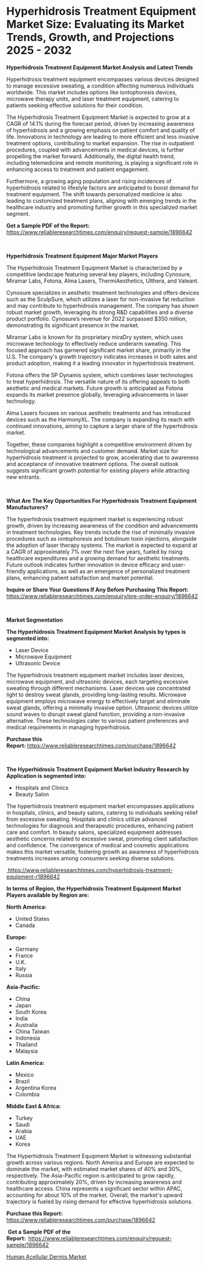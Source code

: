 <p><h1>Hyperhidrosis Treatment Equipment Market Size: Evaluating its Market Trends, Growth, and Projections 2025 - 2032</h1></p><p><strong>Hyperhidrosis Treatment Equipment Market Analysis and Latest Trends</strong></p>
<p><p>Hyperhidrosis treatment equipment encompasses various devices designed to manage excessive sweating, a condition affecting numerous individuals worldwide. This market includes options like iontophoresis devices, microwave therapy units, and laser treatment equipment, catering to patients seeking effective solutions for their condition.</p><p>The Hyperhidrosis Treatment Equipment Market is expected to grow at a CAGR of 14.1% during the forecast period, driven by increasing awareness of hyperhidrosis and a growing emphasis on patient comfort and quality of life. Innovations in technology are leading to more efficient and less invasive treatment options, contributing to market expansion. The rise in outpatient procedures, coupled with advancements in medical devices, is further propelling the market forward. Additionally, the digital health trend, including telemedicine and remote monitoring, is playing a significant role in enhancing access to treatment and patient engagement.</p><p>Furthermore, a growing aging population and rising incidences of hyperhidrosis related to lifestyle factors are anticipated to boost demand for treatment equipment. The shift towards personalized medicine is also leading to customized treatment plans, aligning with emerging trends in the healthcare industry and promoting further growth in this specialized market segment.</p></p>
<p><strong>Get a Sample PDF of the Report:&nbsp;</strong> <a href="https://www.reliableresearchtimes.com/enquiry/request-sample/1896642?utm_campaign=2237&utm_medium=2&utm_source=Github&utm_content=ia&utm_term=05032025&utm_id=hyperhidrosis-treatment-equipment">https://www.reliableresearchtimes.com/enquiry/request-sample/1896642</a></p>
<p>&nbsp;</p>
<p><strong>Hyperhidrosis Treatment Equipment Major Market Players</strong></p>
<p><p>The Hyperhidrosis Treatment Equipment Market is characterized by a competitive landscape featuring several key players, including Cynosure, Miramar Labs, Fotona, Alma Lasers, ThermiAesthetics, Ulthera, and Valeant.</p><p>Cynosure specializes in aesthetic treatment technologies and offers devices such as the SculpSure, which utilizes a laser for non-invasive fat reduction and may contribute to hyperhidrosis management. The company has shown robust market growth, leveraging its strong R&D capabilities and a diverse product portfolio. Cynosure’s revenue for 2022 surpassed $350 million, demonstrating its significant presence in the market.</p><p>Miramar Labs is known for its proprietary miraDry system, which uses microwave technology to effectively reduce underarm sweating. This focused approach has garnered significant market share, primarily in the U.S. The company's growth trajectory indicates increases in both sales and product adoption, making it a leading innovator in hyperhidrosis treatment.</p><p>Fotona offers the SP Dynamis system, which combines laser technologies to treat hyperhidrosis. The versatile nature of its offering appeals to both aesthetic and medical markets. Future growth is anticipated as Fotona expands its market presence globally, leveraging advancements in laser technology.</p><p>Alma Lasers focuses on various aesthetic treatments and has introduced devices such as the HarmonyXL. The company is expanding its reach with continued innovations, aiming to capture a larger share of the hyperhidrosis market.</p><p>Together, these companies highlight a competitive environment driven by technological advancements and customer demand. Market size for hyperhidrosis treatment is projected to grow, accelerating due to awareness and acceptance of innovative treatment options. The overall outlook suggests significant growth potential for existing players while attracting new entrants.</p></p>
<p>&nbsp;</p>
<p><strong>What Are The Key Opportunities For Hyperhidrosis Treatment Equipment Manufacturers?</strong></p>
<p><p>The hyperhidrosis treatment equipment market is experiencing robust growth, driven by increasing awareness of the condition and advancements in treatment technologies. Key trends include the rise of minimally invasive procedures such as iontophoresis and botulinum toxin injections, alongside the adoption of laser therapy systems. The market is expected to expand at a CAGR of approximately 7% over the next five years, fueled by rising healthcare expenditures and a growing demand for aesthetic treatments. Future outlook indicates further innovation in device efficacy and user-friendly applications, as well as an emergence of personalized treatment plans, enhancing patient satisfaction and market potential.</p></p>
<p><strong>Inquire or Share Your Questions If Any Before Purchasing This Report:</strong> <a href="https://www.reliableresearchtimes.com/enquiry/pre-order-enquiry/1896642?utm_campaign=2237&utm_medium=2&utm_source=Github&utm_content=ia&utm_term=05032025&utm_id=hyperhidrosis-treatment-equipment">https://www.reliableresearchtimes.com/enquiry/pre-order-enquiry/1896642</a></p>
<p>&nbsp;</p>
<p><strong>Market Segmentation</strong></p>
<p><strong>The Hyperhidrosis Treatment Equipment Market Analysis by types is segmented into:</strong></p>
<p><ul><li>Laser Device</li><li>Microwave Equipment</li><li>Ultrasonic Device</li></ul></p>
<p><p>The hyperhidrosis treatment equipment market includes laser devices, microwave equipment, and ultrasonic devices, each targeting excessive sweating through different mechanisms. Laser devices use concentrated light to destroy sweat glands, providing long-lasting results. Microwave equipment employs microwave energy to effectively target and eliminate sweat glands, offering a minimally invasive option. Ultrasonic devices utilize sound waves to disrupt sweat gland function, providing a non-invasive alternative. These technologies cater to various patient preferences and medical requirements in managing hyperhidrosis.</p></p>
<p><strong>Purchase this Report:&nbsp;</strong><a href="https://www.reliableresearchtimes.com/purchase/1896642?utm_campaign=2237&utm_medium=2&utm_source=Github&utm_content=ia&utm_term=05032025&utm_id=hyperhidrosis-treatment-equipment">https://www.reliableresearchtimes.com/purchase/1896642</a></p>
<p>&nbsp;</p>
<p><strong>The Hyperhidrosis Treatment Equipment Market Industry Research by Application is segmented into:</strong></p>
<p><ul><li>Hospitals and Clinics</li><li>Beauty Salon</li></ul></p>
<p><p>The hyperhidrosis treatment equipment market encompasses applications in hospitals, clinics, and beauty salons, catering to individuals seeking relief from excessive sweating. Hospitals and clinics utilize advanced technologies for diagnosis and therapeutic procedures, enhancing patient care and comfort. In beauty salons, specialized equipment addresses aesthetic concerns related to excessive sweat, promoting client satisfaction and confidence. The convergence of medical and cosmetic applications makes this market versatile, fostering growth as awareness of hyperhidrosis treatments increases among consumers seeking diverse solutions.</p></p>
<p><a href="https://www.reliableresearchtimes.com/hyperhidrosis-treatment-equipment-r1896642?utm_campaign=2237&utm_medium=2&utm_source=Github&utm_content=ia&utm_term=05032025&utm_id=hyperhidrosis-treatment-equipment">&nbsp;https://www.reliableresearchtimes.com/hyperhidrosis-treatment-equipment-r1896642</a></p>
<p><strong>In terms of Region, the Hyperhidrosis Treatment Equipment Market Players available by Region are:</strong></p>
<p>
    <p> <strong> North America: </strong>
        <ul>
            <li>United States</li>
            <li>Canada</li>
        </ul>
        </p> 
    <p> <strong> Europe: </strong>
        <ul>
            <li>Germany</li>
            <li>France</li>
            <li>U.K.</li>
            <li>Italy</li>
            <li>Russia</li>
        </ul>
        </p> 
    <p> <strong> Asia-Pacific: </strong>
        <ul>
            <li>China</li>
            <li>Japan</li>
            <li>South Korea</li>
            <li>India</li>
            <li>Australia</li>
            <li>China Taiwan</li>
            <li>Indonesia</li>
            <li>Thailand</li>
            <li>Malaysia</li>
        </ul>
        </p> 
    <p> <strong> Latin America: </strong>
        <ul>
            <li>Mexico</li>
            <li>Brazil</li>
            <li>Argentina Korea</li>
            <li>Colombia</li>
        </ul>
        </p> 
    <p> <strong> Middle East & Africa: </strong>
        <ul>
            <li>Turkey</li>
            <li>Saudi</li>
            <li>Arabia</li>
            <li>UAE</li>
            <li>Korea</li>
        </ul>
    </p>
    </p>
<p><p>The Hyperhidrosis Treatment Equipment Market is witnessing substantial growth across various regions. North America and Europe are expected to dominate the market, with estimated market shares of 40% and 30%, respectively. The Asia-Pacific region is anticipated to grow rapidly, contributing approximately 20%, driven by increasing awareness and healthcare access. China represents a significant sector within APAC, accounting for about 10% of the market. Overall, the market's upward trajectory is fueled by rising demand for effective hyperhidrosis solutions.</p></p>
<p><strong>Purchase this Report: </strong><a href="https://www.reliableresearchtimes.com/purchase/1896642?utm_campaign=2237&utm_medium=2&utm_source=Github&utm_content=ia&utm_term=05032025&utm_id=hyperhidrosis-treatment-equipment">https://www.reliableresearchtimes.com/purchase/1896642</a></p>
<p>&nbsp;<strong>Get a Sample PDF of the Report:&nbsp;&nbsp;</strong><a href="https://www.reliableresearchtimes.com/enquiry/request-sample/1896642?utm_campaign=2237&utm_medium=2&utm_source=Github&utm_content=ia&utm_term=05032025&utm_id=hyperhidrosis-treatment-equipment">https://www.reliableresearchtimes.com/enquiry/request-sample/1896642</a></p>
<p><strong></strong></p>
<p><p><a href="https://github.com/mcfred89/Market-Research-Report-List-1/blob/main/human-acellular-dermis-market.md?utm_campaign=2237&utm_medium=2&utm_source=Github&utm_content=ia&utm_term=05032025&utm_id=hyperhidrosis-treatment-equipment">Human Acellular Dermis Market</a></p></p>